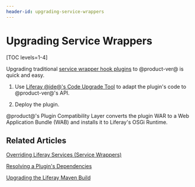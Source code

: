 ```yaml
---
header-id: upgrading-service-wrappers
---
```


# Upgrading Service Wrappers

[TOC levels=1-4]

Upgrading traditional 
[service wrapper hook plugins](/docs/6-2/tutorials/-/knowledge_base/t/overriding-a-portal-service-using-a-hook) 
to @product-ver@ is quick and easy. 

1.  Use [Liferay @ide@'s Code Upgrade Tool](/docs/7-1/tutorials/-/knowledge_base/t/adapting-to-liferay-7s-api-with-the-code-upgrade-tool)
    to adapt the plugin's code to @product-ver@'s API. 

2.  Deploy the plugin. 

@product@'s Plugin Compatibility Layer converts the plugin WAR to a Web
Application Bundle (WAB) and installs it to Liferay's OSGi Runtime. 

## Related Articles

[Overriding Liferay Services \(Service Wrappers\)](/docs/7-1/tutorials/-/knowledge_base/t/customizing-liferay-services-service-wrappers)

[Resolving a Plugin's Dependencies](/docs/7-1/tutorials/-/knowledge_base/t/resolving-a-plugins-dependencies)

[Upgrading the Liferay Maven Build](/docs/7-1/tutorials/-/knowledge_base/t/upgrading-the-liferay-maven-build)
